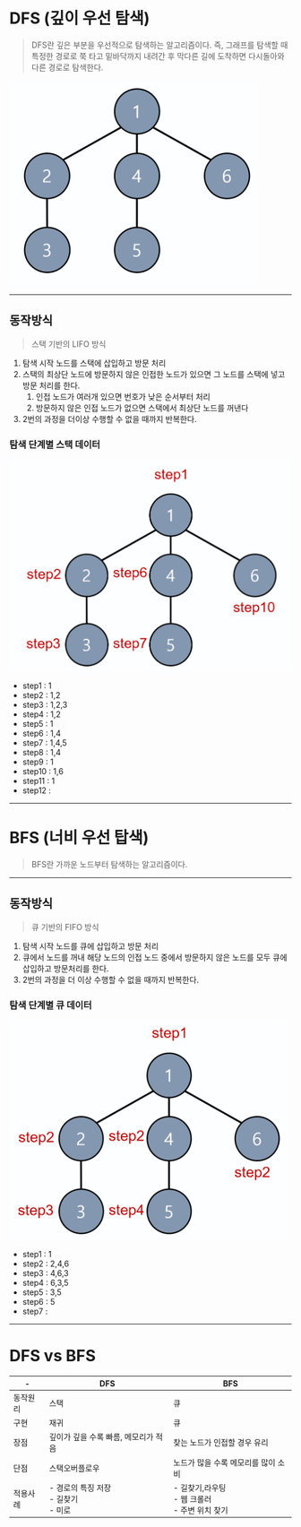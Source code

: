 # DFS (깊이 우선 탐색)

> DFS란 깊은 부분을 우선적으로 탐색하는 알고리즘이다. 즉, 그래프를 탐색할 때 특정한 경로로 쭉 타고 밑바닥까지 내려간 후 막다른 길에 도착하면 다시돌아와 다른 경로로 탐색한다.

![img.png](깊이_너비_탐색/img.png)

---

## 동작방식

> 스택 기반의 LIFO 방식

1. 탐색 시작 노드를 스택에 삽입하고 방문 처리
2. 스택의 최상단 노드에 방문하지 않은 인접한 노드가 있으면 그 노드를 스택에 넣고 방문 처리를 한다.
   1. 인접 노드가 여러개 있으면 번호가 낮은 순서부터 처리
   2. 방문하지 않은 인접 노드가 없으면 스택에서 최상단 노드를 꺼낸다
3. 2번의 과정을 더이상 수행할 수 없을 때까지 반복한다.

### 탐색 단계별 스택 데이터

![img_1.png](깊이_너비_탐색/img_1.png)

- step1 : 1
- step2 : 1,2
- step3 : 1,2,3
- step4 : 1,2
- step5 : 1
- step6 : 1,4
- step7 : 1,4,5
- step8 : 1,4
- step9 : 1
- step10 : 1,6
- step11 : 1
- step12 :

---

# BFS (너비 우선 탑색)

> BFS란 가까운 노드부터 탐색하는 알고리즘이다.

---

## 동작방식

> 큐 기반의 FIFO 방식

1. 탐색 시작 노드를 큐에 삽입하고 방문 처리
2. 큐에서 노드를 꺼내 해당 노드의 인접 노드 중에서 방문하지 않은 노드를 모두 큐에 삽입하고 방문처리를 한다.
3. 2번의 과정을 더 이상 수행할 수 없을 때까지 반복한다.

### 탐색 단계별 큐 데이터

![img_2.png](깊이_너비_탐색/img_2.png)

- step1 : 1
- step2 : 2,4,6
- step3 : 4,6,3
- step4 : 6,3,5
- step5 : 3,5
- step6 : 5
- step7 :

---

# DFS vs BFS

|- |**DFS**|**BFS**|
|------|---|---|
|동작원리|스택|큐|
|구현|재귀|큐|
|장점|깊이가 깊을 수록 빠름, 메모리가 적음|찾는 노드가 인접할 경우 유리|
|단점|스택오버플로우|노드가 많을 수록 메모리를 많이 소비|
|적용사례|- 경로의 특징 저장 <br>- 길찾기 <br>- 미로|- 길찾기,라우팅 <br>- 웹 크롤러<br>- 주변 위치 찾기|